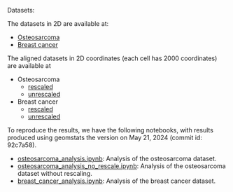 Datasets: 

The datasets in 2D are available at:

- [Osteosarcoma](https://github.com/geomstats/geomstats/tree/main/geomstats/datasets/data/cells)
- [Breast cancer](https://github.com/wxli0/dyn/tree/main%4092c7a58/dyn/datasets/breast_cancer)

The aligned datasets in 2D coordinates (each cell has 2000 coordinates) are available at

- Osteosarcoma
  - [rescaled](https://github.com/wxli0/dyn/tree/main%4092c7a58/dyn/datasets/osteosarcoma/aligned/projection_rescale_rotation_reparameterization)
  - [unrescaled](https://github.com/wxli0/dyn/tree/main%4092c7a58/dyn/datasets/osteosarcoma/aligned/projection_rotation_reparameterization)
- Breast cancer
  - [rescaled](https://github.com/wxli0/dyn/tree/main%4092c7a58/dyn/datasets/breast_cancer/aligned/projection_rescale_rotation_reparameterization)
  - [unrescaled](https://github.com/wxli0/dyn/tree/main%4092c7a58/dyn/datasets/breast_cancer/aligned/projection_rescale_rotation)


To reproduce the results, we have the following notebooks, with results produced using geomstats the version on May 21, 2024 (commit id: 92c7a58).

- [osteosarcoma_analysis.ipynb](https://github.com/wxli0/dyn/blob/main%4092c7a58/dyn/notebooks/osteosarcoma_analysis.ipynb): Analysis of the osteosarcoma dataset.
- [osteosarcoma_analysis_no_rescale.ipynb](https://github.com/wxli0/dyn/blob/main%4092c7a58/dyn/notebooks/osteosarcoma_analysis_no_rescale.ipynb): Analysis of the osteosarcoma dataset without rescaling.
- [breast_cancer_analysis.ipynb](https://github.com/wxli0/dyn/blob/main%4092c7a58/dyn/notebooks/breast_cancer_analysis.ipynb): Analysis of the breast cancer dataset.


